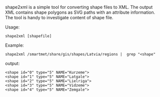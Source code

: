 shape2xml is a simple tool for converting shape files to XML. The output XML contains shape polygons as SVG paths with an attribute information. The tool is handy to investigate content of shape file.

Usage:

    shape2xml [shapefile]

Example:

    shape2xml /smartmet/share/gis/shapes/Latvia/regions |  grep "<shape"

output:

    <shape id="0" type="5" NAME="Kurzeme">
    <shape id="1" type="5" NAME="Latgale">
    <shape id="2" type="5" NAME="Lielriga">
    <shape id="3" type="5" NAME="Vidzeme">
    <shape id="4" type="5" NAME="Zemgale">

